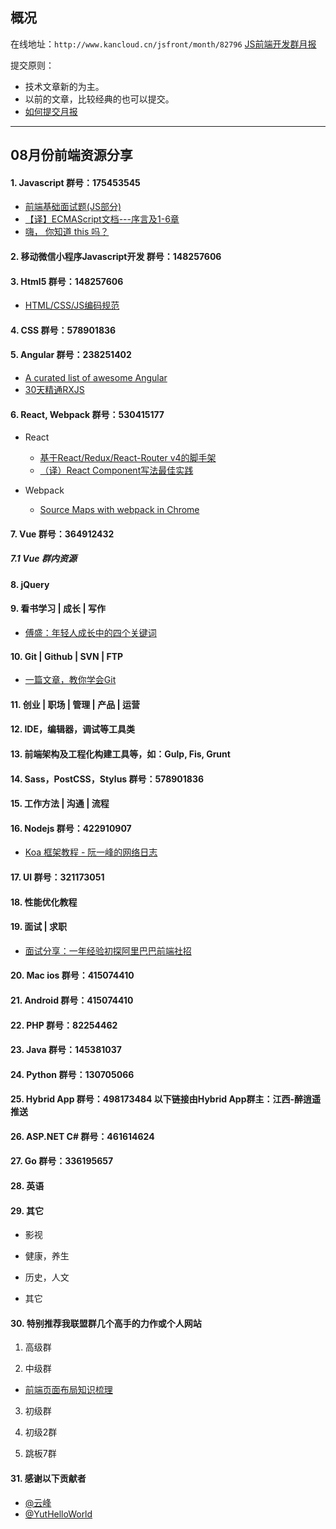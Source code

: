 ## 概况

在线地址：`http://www.kancloud.cn/jsfront/month/82796` [JS前端开发群月报](http://www.kancloud.cn/jsfront/month/82796)


提交原则：

- 技术文章新的为主。
- 以前的文章，比较经典的也可以提交。
- [如何提交月报](http://www.kancloud.cn/jsfront/month/227309)

---


## 08月份前端资源分享
#### 1. Javascript   群号：175453545

- [前端基础面试题(JS部分)](https://zhuanlan.zhihu.com/p/28428367)
- [【译】ECMAScript文档---序言及1-6章](https://zhuanlan.zhihu.com/p/28334237)
- [嗨， 你知道 this 吗？](https://juejin.im/post/5995c7a76fb9a0247a60c407)

#### 2. 移动微信小程序Javascript开发 群号：148257606

#### 3. Html5 群号：148257606
- [HTML/CSS/JS编码规范](https://juejin.im/post/599ececb5188252423583c27)
#### 4. CSS  群号：578901836

#### 5. Angular 群号：238251402
- [A curated list of awesome Angular](https://github.com/AngularClass/awesome-angular)
- [30天精通RXJS](https://github.com/ShaofeiZi/30-days-proficient-in-rxjs)

#### 6. React, Webpack 群号：530415177
- React  
    - [基于React/Redux/React-Router v4的脚手架](https://github.com/YutHelloWorld/vortex-react)  
    - [（译）React Component写法最佳实践](https://github.com/YutHelloWorld/Blog/issues/7)

- Webpack
    - [Source Maps with webpack in Chrome](http://erikaybar.name/webpack-source-maps-in-chrome/)


#### 7. Vue 群号：364912432

##### 7.1 Vue 群内资源

#### 8. jQuery

#### 9. 看书学习 | 成长 | 写作
- [傅盛：年轻人成长中的四个关键词](https://mp.weixin.qq.com/s?__biz=MjM5NjgzMzkwMQ==&mid=2653646369&idx=1&sn=37cf5503a5c3c45c9880bf5874ea8244)

#### 10. Git | Github | SVN | FTP
- [一篇文章，教你学会Git](https://juejin.im/post/599e14875188251240632702)

#### 11. 创业 | 职场 | 管理 | 产品 | 运营

#### 12. IDE，编辑器，调试等工具类

#### 13. 前端架构及工程化构建工具等，如：Gulp, Fis, Grunt

#### 14. Sass，PostCSS，Stylus  群号：578901836

#### 15. 工作方法 | 沟通 | 流程

#### 16. Nodejs 群号：422910907

- [Koa 框架教程 - 阮一峰的网络日志 ](http://www.ruanyifeng.com/blog/2017/08/koa.html)
        
#### 17. UI 群号：321173051

#### 18. 性能优化教程

#### 19. 面试 | 求职

- [面试分享：一年经验初探阿里巴巴前端社招](https://github.com/jawil/blog/issues/22)

#### 20. Mac ios 群号：415074410

#### 21. Android 群号：415074410

#### 22. PHP 群号：82254462

#### 23. Java 群号：145381037

#### 24. Python 群号：130705066

#### 25. Hybrid App 群号：498173484 以下链接由Hybrid App群主：江西-醉逍遥推送

#### 26. ASP.NET C# 群号：461614624

#### 27. Go 群号：336195657

#### 28. 英语

#### 29. 其它

- 影视


- 健康，养生


- 历史，人文


- 其它




#### 30. 特别推荐我联盟群几个高手的力作或个人网站

1. 高级群


2. 中级群
- [前端页面布局知识梳理](https://github.com/kyo4311/css-layout)

3. 初级群

4. 初级2群


5. 跳板7群


#### 31. 感谢以下贡献者

- [@云峰](https://github.com/wuyunfeng8)
- [@YutHelloWorld](https://github.com/yuthelloworld)
